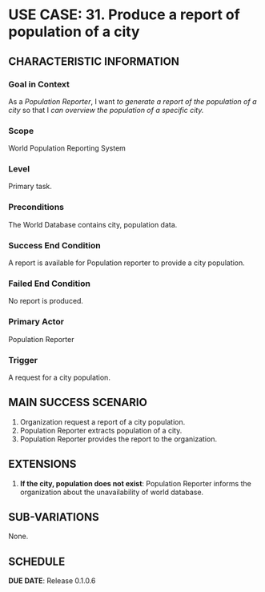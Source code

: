 # USE CASE: 31. Produce a report of population of a city

## CHARACTERISTIC INFORMATION

### Goal in Context
As a *Population Reporter*, I want *to generate a report of the population of a city* so that I *can overview the population of a specific city.*

### Scope
World Population Reporting System

### Level
Primary task.

### Preconditions
The World Database contains city, population data.

### Success End Condition
A report is available for Population reporter to provide a city population.

### Failed End Condition
No report is produced.

### Primary Actor
Population Reporter

### Trigger
A request for a city population.

## MAIN SUCCESS SCENARIO
1. Organization request a report of a city population.
2. Population Reporter extracts population of a city.
3. Population Reporter provides the report to the organization.

## EXTENSIONS
1. **If the city, population does not exist**:
    Population Reporter informs the organization about the unavailability of world database.

## SUB-VARIATIONS
None.

## SCHEDULE
**DUE DATE**: Release 0.1.0.6